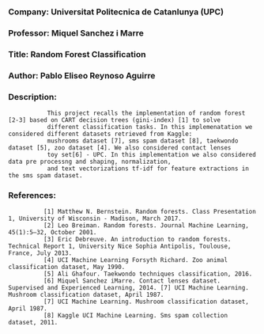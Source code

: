 ### Company: Universitat Politecnica de Catanlunya (UPC)
### Professor: Miquel Sanchez i Marre
### Title: Random Forest Classification
### Author: Pablo Eliseo Reynoso Aguirre

### Description: 
               This project recalls the implementation of random forest [2-3] based on CART decision trees (gini-index) [1] to solve
               different classification tasks. In this implemenatation we considered different datasets retrieved from Kaggle:
               mushrooms dataset [7], sms spam dataset [8], taekwondo dataset [5], zoo dataset [4]. We also considered contact lenses
               toy set[6] - UPC. In this implementation we also considered data pre processng and shaping, normalization, 
               and text vectorizations tf-idf for feature extractions in the sms spam dataset.
               
### References:  
              [1] Matthew N. Bernstein. Random forests. Class Presentation 1, University of Wisconsin - Madison, March 2017.
              [2] Leo Breiman. Random forests. Journal Machine Learning, 45(1):5–32, October 2001.
              [3] Eric Debreuve. An introduction to random forests. Technical Report 1, University Nice Sophia Antipolis, Toulouse, France, July 2013.
              [4] UCI Machine Learning Forsyth Richard. Zoo animal classification dataset, May 1990.
              [5] Ali Ghafour. Taekwondo techniques classification, 2016.
              [6] Miquel Sanchez iMarre. Contact lenses dataset. Supervised and Experienced Learning, 2014. [7] UCI Machine Learning. Mushroom classification dataset, April 1987.
              [7] UCI Machine Learning. Mushroom classification dataset, April 1987.
              [8] Kaggle UCI Machine Learning. Sms spam collection dataset, 2011.

